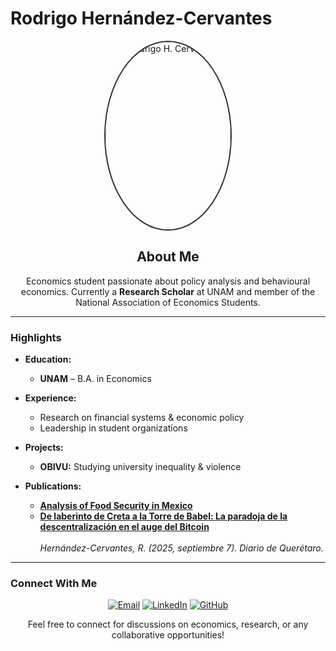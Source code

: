 # Rodrigo Hernández-Cervantes

<p align="center">
  <img src="https://drive.google.com/file/d/1iFWGzRkwge2pDG14jaIOa8wTeLvIT10I/view?usp=sharing" 
       alt="Rodrigo H. Cervantes" 
       width="200" 
       height="300" 
       style="border-radius: 50%; border: 2px solid #333;">
</p>

<h2 align="center">About Me</h2>

<p align="center">
  Economics student passionate about policy analysis and behavioural economics. Currently a <strong>Research Scholar</strong> at UNAM and member of the National Association of Economics Students.
</p>

---

### Highlights

- **Education:**  
  - **UNAM** – B.A. in Economics

- **Experience:**  
  - Research on financial systems & economic policy  
  - Leadership in student organizations

- **Projects:**  
  - **OBIVU:** Studying university inequality & violence

- **Publications:**  
  - **[Analysis of Food Security in Mexico](https://bfaf4910-9cef-4d70-85f1-a6a2fcf2589c.filesusr.com/ugd/dc26c4_7236d38a85dd412a9072a378fd866a63.pdf)**  
  - **[De laberinto de Creta a la Torre de Babel: La paradoja de la descentralización en el auge del Bitcoin](https://oem.pressreader.com/article/281719800716941?fbclid=IwdGRzaAMqqXFjbGNrAyqpaGV4dG4DYWVtAjExAAEeh9wwQ4XKFlBOcHfZlqZRf2E13n958LzjApS9EvQjRnD2VbdynkSTK9d-Djc_aem_GOYkCh05-7ZhIIfsTrVq8A)**  
    <br><em>Hernández-Cervantes, R. (2025, septiembre 7). Diario de Querétaro.</em>

---

### Connect With Me

<p align="center">
  <a href="mailto:rohrc14@gmail.com"><img src="https://img.shields.io/badge/Email-rohrc14%40gmail.com-blue" alt="Email"></a>
  <a href="https://www.linkedin.com/in/rodrigo-h-cervantes-9110b22ab/"><img src="https://img.shields.io/badge/LinkedIn-Profile-blue" alt="LinkedIn"></a>
  <a href="https://github.com/rodrigo-hc"><img src="https://img.shields.io/badge/GitHub-rodrigo--hc-blue" alt="GitHub"></a>
</p>

<p align="center">
  Feel free to connect for discussions on economics, research, or any collaborative opportunities!
</p>

